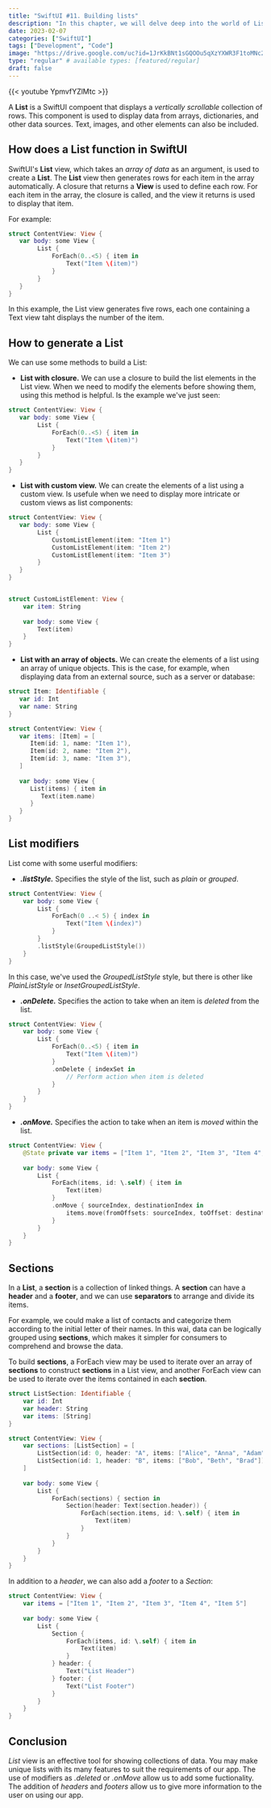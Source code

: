 ```yaml
---
title: "SwiftUI #11. Building lists"
description: "In this chapter, we will delve deep into the world of Lists in SwiftUI, exploring the various features and capabilities of this important component. We will cover the basics of what a List is and how it works, the different types of modifiers you can use to customize your lists, how to create sections with headers and footers, and more."
date: 2023-02-07
categories: ["SwiftUI"]
tags: ["Development", "Code"]
image: "https://drive.google.com/uc?id=1JrKkBNt1sGQOOu5qXzYXWR3F1toMNc2Q"
type: "regular" # available types: [featured/regular]
draft: false
---
```


{{< youtube YpmvfYZlMtc >}}

A **List** is a SwiftUI compoent that displays a *vertically scrollable* collection of rows. This component is used to display data from arrays, dictionaries, and other data sources. Text, images, and other elements can also be included.

## How does a List function in SwiftUI

SwiftUI's **List** view, which takes an *array of data* as an argument, is used to create a **List**. The **List** view then generates rows for each item in the array automatically. A closure that returns a **View** is used to define each row. For each item in the array, the closure is called, and the view it returns is used to display that item.

For example:

```swift
struct ContentView: View {
   var body: some View {
        List {
            ForEach(0..<5) { item in
                Text("Item \(item)")
            }
        }
   }
}

```
In this example, the List view generates five rows, each one containing a Text view taht displays the number of the item.

## How to generate a List

We can use some methods to build a List:

* **List with closure.** We can use a closure to build the list elements in the List view. When we need to modify the elements before showing them, using this method is helpful. Is the example we've just seen:

```swift
struct ContentView: View {
   var body: some View {
        List {
            ForEach(0..<5) { item in
                Text("Item \(item)")
            }
        }
   }
}
```

* **List with custom view.** We can create the elements of a list using a custom view. Is usefule when we need to display more intricate or custom views as list components:

```swift
struct ContentView: View {
   var body: some View {
        List {
            CustomListElement(item: "Item 1")
            CustomListElement(item: "Item 2")
            CustomListElement(item: "Item 3")
        }
   }
}


struct CustomListElement: View {
    var item: String
   
    var body: some View {
        Text(item)
    }
}
```

* **List with an array of objects.** We can create the elements of a list using an array of unique objects. This is the case, for example, when displaying data from an external source, such as a server or database:

```swift
struct Item: Identifiable {
   var id: Int
   var name: String
}

struct ContentView: View {
   var items: [Item] = [
      Item(id: 1, name: "Item 1"),
      Item(id: 2, name: "Item 2"),
      Item(id: 3, name: "Item 3"),
   ]
   
   var body: some View {
      List(items) { item in
         Text(item.name)
      }
   }
}
```

## List modifiers
List come with some userful modifiers:

* ***.listStyle.*** Specifies the style of the list, such as *plain* or *grouped*.

```swift
struct ContentView: View {
    var body: some View {
        List {
            ForEach(0 ..< 5) { index in
                Text("Item \(index)")
            }
        }
        .listStyle(GroupedListStyle())
    }
}
```
In this case, we've used the *GroupedListStyle* style, but there is other like *PlainListStyle* or *InsetGroupedListStyle*.

* ***.onDelete.*** Specifies the action to take when an item is *deleted* from the list.

```swift
struct ContentView: View {
    var body: some View {
        List {
            ForEach(0..<5) { item in
                Text("Item \(item)")
            }
            .onDelete { indexSet in
                // Perform action when item is deleted
            }
        }
    }
}
```

* ***.onMove.*** Specifies the action to take when an item is *moved* within the list.

```swift
struct ContentView: View {
    @State private var items = ["Item 1", "Item 2", "Item 3", "Item 4", "Item 5"]
    
    var body: some View {
        List {
            ForEach(items, id: \.self) { item in
                Text(item)
            }
            .onMove { sourceIndex, destinationIndex in
                items.move(fromOffsets: sourceIndex, toOffset: destinationIndex)
            }
        }
    }
}
```

## Sections

In a **List**, a **section** is a collection of linked things. A **section** can have a **header** and a **footer**, and we can use **separators** to arrange and divide its items.

For example, we could make a list of contacts and categorize them according to the initial letter of their names. In this wai, data can be logically grouped using **sections**, which makes it simpler for consumers to comprehend and browse the data. 

To build **sections**, a ForEach view may be used to iterate over an array of **sections** to construct **sections** in a List view, and another ForEach view can be used to iterate over the items contained in each **section**.

```swift
struct ListSection: Identifiable {
    var id: Int
    var header: String
    var items: [String]
}

struct ContentView: View {
    var sections: [ListSection] = [
        ListSection(id: 0, header: "A", items: ["Alice", "Anna", "Adam"]),
        ListSection(id: 1, header: "B", items: ["Bob", "Beth", "Brad"]),
    ]
    
    var body: some View {
        List {
            ForEach(sections) { section in
                Section(header: Text(section.header)) {
                    ForEach(section.items, id: \.self) { item in
                        Text(item)
                    }
                }
            }
        }
    }
}
```

In addition to a *header*, we can also add a *footer* to a *Section*:

```swift
struct ContentView: View {
    var items = ["Item 1", "Item 2", "Item 3", "Item 4", "Item 5"]
    
    var body: some View {
        List {
            Section {
                ForEach(items, id: \.self) { item in
                    Text(item)
                }
            } header: {
                Text("List Header")
            } footer: {
                Text("List Footer")
            }
        }
    }
}
```

## Conclusion
*List* view is an effective tool for showing collections of data. You may make unique lists with its many features to suit the requirements of our app. The use of modifiers as *.deleted* or *.onMove* allow us to add some fuctionality. The addition of *headers* and *footers* allow us to give more information to the user on using our app.